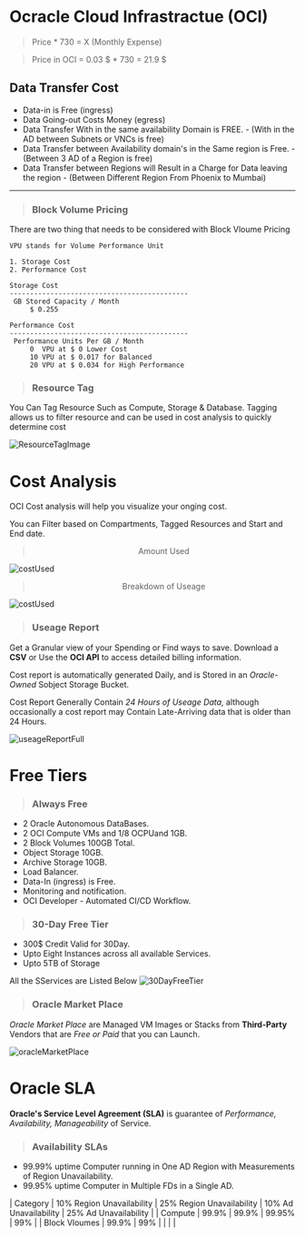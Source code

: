 # Ocracle Cloud Infrastractue (OCI)

> Price \* 730 = X (Monthly Expense)

> Price in OCI = 0.03 $ * 730 = 21.9 $

## Data Transfer Cost

- Data-in is Free (ingress)
- Data Going-out Costs Money (egress)
- Data Transfer With in the same availability Domain is FREE. - (With in the AD between Subnets or VNCs is free)
- Data Transfer between Availability domain's in the Same region is Free. - (Between 3 AD of a Region is free)
- Data Transfer between Regions will Result in a Charge for Data leaving the region - (Between Different Region From Phoenix to Mumbai)

---

> ### Block Volume Pricing

There are two thing that needs to be considered with Block Vloume Pricing

```
VPU stands for Volume Performance Unit

1. Storage Cost
2. Performance Cost

Storage Cost
--------------------------------------------
 GB Stored Capacity / Month
	 $ 0.255

Performance Cost
--------------------------------------------
 Performance Units Per GB / Month
	 0  VPU at $ 0 Lower Cost
	 10 VPU at $ 0.017 for Balanced
	 20 VPU at $ 0.034 for High Performance
```

> ### Resource Tag

You Can Tag Resource Such as Compute, Storage & Database. Tagging allows us to filter resource and can be used in cost analysis to quickly determine cost

![ResourceTagImage](https://i.ibb.co/F5NHHpt/resorce-Tag.png)

# Cost Analysis

OCI Cost analysis will help you visualize your onging cost.

You can Filter based on Compartments, Tagged Resources and Start and End date.

> <div align="center">Amount Used</div>

![costUsed](https://i.ibb.co/cgpndjf/costUsed.png)

> <div align="center">Breakdown of Useage</div>

![costUsed](https://i.ibb.co/yQymC5D/cost-Break-Down.png)

> ### Useage Report

Get a Granular view of your Spending or Find ways to save. Download a **CSV** or Use the **OCI API** to access detailed billing information.

Cost report is automatically generated Daily, and is Stored in an _Oracle-Owned_ Sobject Storage Bucket.

Cost Report Generally Contain _24 Hours of Useage Data,_ although occasionally a cost report may Contain Late-Arriving data that is older than 24 Hours.

![useageReportFull](https://i.ibb.co/hfBfXMd/useage-Report.png)

# Free Tiers

> ### Always Free

- 2 Oracle Autonomous DataBases.
- 2 OCI Compute VMs and 1/8 OCPUand 1GB.
- 2 Block Volumes 100GB Total.
- Object Storage 10GB.
- Archive Storage 10GB.
- Load Balancer.
- Data-In (ingress) is Free.
- Monitoring and notification.
- OCI Developer - Automated CI/CD Workflow.

> ### 30-Day Free Tier

- 300\$ Credit Valid for 30Day.
- Upto Eight Instances across all available Services.
- Upto 5TB of Storage

All the SServices are Listed Below
![30DayFreeTier](https://i.ibb.co/Vt2hFJ9/30day-Free-Tier.png)

> ### Oracle Market Place

_Oracle Market Place_ are Managed VM Images or Stacks from **Third-Party** Vendors that are _Free or Paid_ that you can Launch.

![oracleMarketPlace](https://i.ibb.co/xgypbJq/market-Place.png)

# Oracle SLA

**Oracle's Service Level Agreement (SLA)** is guarantee of _Performance, Availability, Manageability_ of Service.

> ### Availability SLAs

- 99.99% uptime Computer running in One AD Region with Measurements of Region Unavailability.
- 99.95% uptime Computer in Multiple FDs in a Single AD.

| Category | 10% Region Unavailability | 25% Region Unavailability | 10% Ad Unavailability | 25% Ad Unavailability |
| Compute | 99.9% | 99.9% | 99.95% | 99% |
| Block Vloumes | 99.9% | 99% | | |
|
